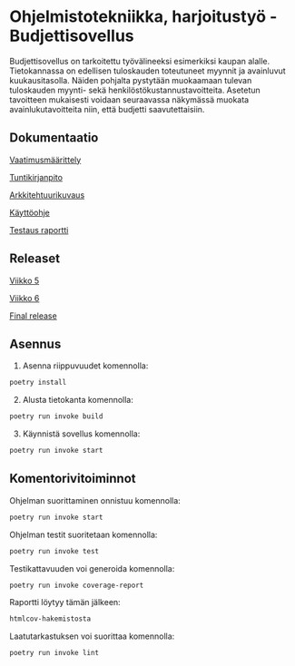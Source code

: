# Ohjelmistotekniikka, harjoitustyö - Budjettisovellus #

Budjettisovellus on tarkoitettu työvälineeksi esimerkiksi kaupan alalle. Tietokannassa on edellisen tuloskauden toteutuneet myynnit ja avainluvut kuukausitasolla. Näiden pohjalta pystytään muokaamaan tulevan tuloskauden myynti- sekä henkilöstökustannustavoitteita.
Asetetun tavoitteen mukaisesti voidaan seuraavassa näkymässä muokata avainlukutavoitteita niin, että budjetti saavutettaisiin. 

## Dokumentaatio

[Vaatimusmäärittely](https://github.com/Jenniemilia/ot-harjoitustyo/blob/master/dokumentaatio/vaatimusmaarittely.md)

[Tuntikirjanpito](https://github.com/Jenniemilia/ot-harjoitustyo/blob/master/dokumentaatio/tuntikirjanpito.md)

[Arkkitehtuurikuvaus](https://github.com/Jenniemilia/ot-harjoitustyo/blob/master/dokumentaatio/arkkitehtuuri.md)

[Käyttöohje](https://github.com/Jenniemilia/ot-harjoitustyo/blob/master/dokumentaatio/kayttoohje.md)

[Testaus raportti](https://github.com/Jenniemilia/ot-harjoitustyo/blob/master/dokumentaatio/testaus.md)

## Releaset
[Viikko 5](https://github.com/Jenniemilia/ot-harjoitustyo/releases/tag/v1.0.0)

[Viikko 6](https://github.com/Jenniemilia/ot-harjoitustyo/releases/tag/viikko6)

[Final release](https://github.com/Jenniemilia/ot-harjoitustyo/releases/tag/viikko7)

## Asennus
1. Asenna riippuvuudet komennolla: 
```bash
poetry install
```
2. Alusta tietokanta komennolla:
```bash
poetry run invoke build
```
3. Käynnistä sovellus komennolla:  
```bash
poetry run invoke start
```


## Komentorivitoiminnot
Ohjelman suorittaminen onnistuu komennolla: 
```bash
poetry run invoke start
```

Ohjelman testit suoritetaan komennolla: 
```bash
poetry run invoke test
```

Testikattavuuden voi generoida komennolla:  
```bash
poetry run invoke coverage-report 
```

Raportti löytyy tämän jälkeen: 
```bash
htmlcov-hakemistosta
```

Laatutarkastuksen voi suorittaa komennolla:  
```bash
poetry run invoke lint
